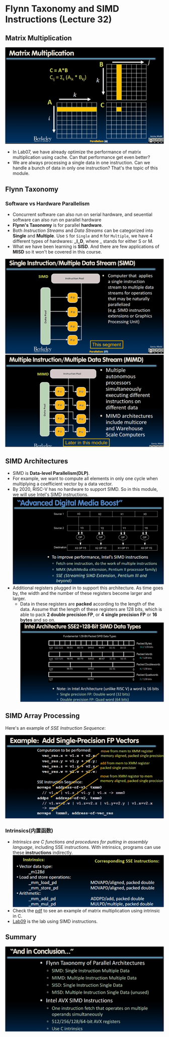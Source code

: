 # Flynn Taxonomy and SIMD Instructions (Lecture 32)

## Matrix Multiplication

![Concept](./Image/Week12/Week12-1.png)

- In Lab07, we have already optimize the performance of matrix multiplication using cache. Can that performance get even better?
- We are always processing a single data in one instruction. Can we handle a bunch of data in only one instruction? That's the topic of this module.

## Flynn Taxonomy

### Software vs Hardware Parallelism

- Concurrent software can also run on serial hardware, and seuential software can also run on parallel hardware
- **Flynn's Taxonomy** is for parallel **hardware**.
- Both *Instruction Streams* and *Data Streams* can be categorized into **Single** and **Multiple**. Use `S` for `Single` and `M` for `Multiple`, we have 4 different types of hardwares: **_I_D**, where _ stands for either S or M.
- What we have been learning is **SISD**. And there are few applications of **MISD** so it won't be covered in this course.

![SIMD](./Image/Week12/Week12-2.png)
![MIMD](./Image/Week12/Week12-3.png)

## SIMD Architectures

- SIMD is **Data-level Parallelism(DLP)**.
- For example, we want to compute all elements in only one cycle when multiplying a coefficient vector by a data vector.
- By 2020, RISC-V has no hardware to support SIMD. So in this module, we will use Intel's SIMD instructions.
  ![Intel SIMD](./Image/Week12/Week12-4.png)
- Additional registers plugged in to support this architecture. As time goes by, the width and the number of these registers become larger and larger.
  - Data in these registers are **packed** according to the length of the data. Assume that the length of these registers are 128 bits, which is able to pack **2 double precision FP**, or **4 single precision FP** or **16 bytes** and so on.
    ![Example](./Image/Week12/Week12-5.png)

## SIMD Array Processing

Here's an example of *SSE Instruction Sequence*:

![Example](./Image/Week12/Week12-6.png)

### Intrinsics(内置函数)

- *Intrinsics are C  functions and procedures for putting in assembly language*, including SSE instructions. With intrinsics, programs can use these **instructions** indirectly.
  ![Example](./Image/Week12/Week12-7.png)
- Check the [pdf](https://inst.eecs.berkeley.edu/~cs61c/fa20/pdfs/lectures/lec32.pdf) to see an example of matrix multiplication using intrinsic in C.
- [Lab09](https://inst.eecs.berkeley.edu/~cs61c/fa20/labs/lab09/) is the lab using SIMD instructions.

## Summary

![Conclusion](./Image/Week12/Week12-8.png)

